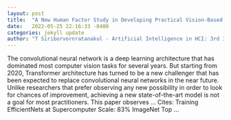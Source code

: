 ```yaml
---
layout: post
title:  "A New Human Factor Study in Developing Practical Vision-Based Applications with the Transformer-Based Deep Learning Model"
date:   2022-05-25 22:16:33 -0400
categories: jekyll update
author: "T Siriborvornratanakul - Artificial Intelligence in HCI: 3rd International …, 2022"
---
```

The convolutional neural network is a deep learning architecture that has dominated most computer vision tasks for several years. But starting from 2020, Transformer architecture has turned to be a new challenger that has been expected to replace convolutional neural networks in the near future. Unlike researchers that prefer observing any new possibility in order to look for chances of improvement, achieving a new state-of-the-art model is not a goal for most practitioners. This paper observes … Cites: ‪Training EfficientNets at Supercomputer Scale: 83% ImageNet Top …‬